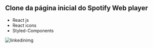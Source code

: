## Clone da página inicial do Spotify Web player

- React js
- React icons
- Styled-Components

![linkedinimg](https://user-images.githubusercontent.com/55901431/90305824-e1a25c80-de9c-11ea-8cdc-bb2a2462da5f.png)
